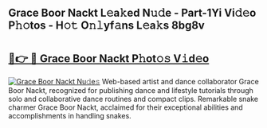 ## Grace Boor Nackt L𝚎a𝚔ed N𝚞𝚍e - Part-1Yi Vi𝚍𝚎o P𝚑𝚘tos - H𝚘𝚝 O𝚗𝚕yf𝚊ns L𝚎a𝚔s 8bg8v

# <h2><a href="http://kfej2t.oniu.top/?m=Grace+Boor+Nackt">🔗👉 🔴 Grace Boor Nackt P𝚑ot𝚘𝚜 V𝚒d𝚎o</a></h2>

[![Grace Boor Nackt Nu𝚍e𝚜](https://i.imgur.com/0qMVB7G.gif)](http://kfej2t.oniu.top/?m=Grace+Boor+Nackt)
Web-based artist and dance collaborator Grace Boor Nackt, recognized for publishing dance and lifestyle tutorials through solo and collaborative dance routines and compact clips. Remarkable snake charmer Grace Boor Nackt, acclaimed for their exceptional abilities and accomplishments in handling snakes.  
